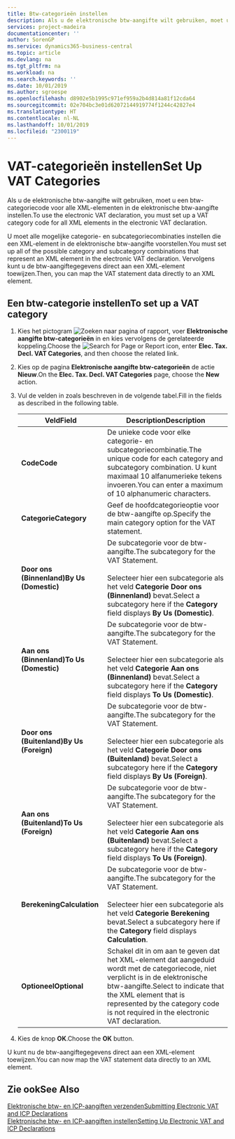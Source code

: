 ```yaml
---
title: Btw-categorieën instellen
description: Als u de elektronische btw-aangifte wilt gebruiken, moet u een btw-categoriecode voor alle XML-elementen in de elektronische btw-aangifte instellen.
services: project-madeira
documentationcenter: ''
author: SorenGP
ms.service: dynamics365-business-central
ms.topic: article
ms.devlang: na
ms.tgt_pltfrm: na
ms.workload: na
ms.search.keywords: ''
ms.date: 10/01/2019
ms.author: sgroespe
ms.openlocfilehash: d8902e5b1995c971ef959a2b4d814a81f12cda64
ms.sourcegitcommit: 02e704bc3e01d62072144919774f1244c42827e4
ms.translationtype: HT
ms.contentlocale: nl-NL
ms.lasthandoff: 10/01/2019
ms.locfileid: "2300119"
---
```

# <a name="set-up-vat-categories"></a><span data-ttu-id="fc27c-103">VAT-categorieën instellen</span><span class="sxs-lookup"><span data-stu-id="fc27c-103">Set Up VAT Categories</span></span>
<span data-ttu-id="fc27c-104">Als u de elektronische btw-aangifte wilt gebruiken, moet u een btw-categoriecode voor alle XML-elementen in de elektronische btw-aangifte instellen.</span><span class="sxs-lookup"><span data-stu-id="fc27c-104">To use the electronic VAT declaration, you must set up a VAT category code for all XML elements in the electronic VAT declaration.</span></span>  

<span data-ttu-id="fc27c-105">U moet alle mogelijke categorie- en subcategoriecombinaties instellen die een XML-element in de elektronische btw-aangifte voorstellen.</span><span class="sxs-lookup"><span data-stu-id="fc27c-105">You must set up all of the possible category and subcategory combinations that represent an XML element in the electronic VAT declaration.</span></span> <span data-ttu-id="fc27c-106">Vervolgens kunt u de btw-aangiftegegevens direct aan een XML-element toewijzen.</span><span class="sxs-lookup"><span data-stu-id="fc27c-106">Then, you can map the VAT statement data directly to an XML element.</span></span>  

## <a name="to-set-up-a-vat-category"></a><span data-ttu-id="fc27c-107">Een btw-categorie instellen</span><span class="sxs-lookup"><span data-stu-id="fc27c-107">To set up a VAT category</span></span>  

1.  <span data-ttu-id="fc27c-108">Kies het pictogram ![Zoeken naar pagina of rapport](../../media/ui-search/search_small.png "pictogram Zoeken naar pagina of rapport"), voer **Elektronische aangifte btw-categorieën** in en kies vervolgens de gerelateerde koppeling.</span><span class="sxs-lookup"><span data-stu-id="fc27c-108">Choose the ![Search for Page or Report](../../media/ui-search/search_small.png "Search for Page or Report icon") icon, enter **Elec. Tax. Decl. VAT Categories**, and then choose the related link.</span></span>  
2.  <span data-ttu-id="fc27c-109">Kies op de pagina **Elektronische aangifte btw-categorieën** de actie **Nieuw**.</span><span class="sxs-lookup"><span data-stu-id="fc27c-109">On the **Elec. Tax. Decl. VAT Categories** page, choose the **New** action.</span></span>  
3.  <span data-ttu-id="fc27c-110">Vul de velden in zoals beschreven in de volgende tabel.</span><span class="sxs-lookup"><span data-stu-id="fc27c-110">Fill in the fields as described in the following table.</span></span>  

    |<span data-ttu-id="fc27c-111">Veld</span><span class="sxs-lookup"><span data-stu-id="fc27c-111">Field</span></span>|<span data-ttu-id="fc27c-112">Description</span><span class="sxs-lookup"><span data-stu-id="fc27c-112">Description</span></span>|  
    |---------------------------------|---------------------------------------|  
    |<span data-ttu-id="fc27c-113">**Code**</span><span class="sxs-lookup"><span data-stu-id="fc27c-113">**Code**</span></span>|<span data-ttu-id="fc27c-114">De unieke code voor elke categorie- en subcategoriecombinatie.</span><span class="sxs-lookup"><span data-stu-id="fc27c-114">The unique code for each category and subcategory combination.</span></span> <span data-ttu-id="fc27c-115">U kunt maximaal 10 alfanumerieke tekens invoeren.</span><span class="sxs-lookup"><span data-stu-id="fc27c-115">You can enter a maximum of 10 alphanumeric characters.</span></span>|  
    |<span data-ttu-id="fc27c-116">**Categorie**</span><span class="sxs-lookup"><span data-stu-id="fc27c-116">**Category**</span></span>|<span data-ttu-id="fc27c-117">Geef de hoofdcategorieoptie voor de btw-aangifte op.</span><span class="sxs-lookup"><span data-stu-id="fc27c-117">Specify the main category option for the VAT statement.</span></span>|  
    |<span data-ttu-id="fc27c-118">**Door ons (Binnenland)**</span><span class="sxs-lookup"><span data-stu-id="fc27c-118">**By Us (Domestic)**</span></span>|<span data-ttu-id="fc27c-119">De subcategorie voor de btw-aangifte.</span><span class="sxs-lookup"><span data-stu-id="fc27c-119">The subcategory for the VAT Statement.</span></span><br /><br /> <span data-ttu-id="fc27c-120">Selecteer hier een subcategorie als het veld **Categorie** **Door ons (Binnenland)** bevat.</span><span class="sxs-lookup"><span data-stu-id="fc27c-120">Select a subcategory here if the **Category** field displays **By Us (Domestic)**.</span></span>|  
    |<span data-ttu-id="fc27c-121">**Aan ons (Binnenland)**</span><span class="sxs-lookup"><span data-stu-id="fc27c-121">**To Us (Domestic)**</span></span>|<span data-ttu-id="fc27c-122">De subcategorie voor de btw-aangifte.</span><span class="sxs-lookup"><span data-stu-id="fc27c-122">The subcategory for the VAT Statement.</span></span><br /><br /> <span data-ttu-id="fc27c-123">Selecteer hier een subcategorie als het veld **Categorie** **Aan ons (Binnenland)** bevat.</span><span class="sxs-lookup"><span data-stu-id="fc27c-123">Select a subcategory here if the **Category** field displays **To Us (Domestic)**.</span></span>|  
    |<span data-ttu-id="fc27c-124">**Door ons (Buitenland)**</span><span class="sxs-lookup"><span data-stu-id="fc27c-124">**By Us (Foreign)**</span></span>|<span data-ttu-id="fc27c-125">De subcategorie voor de btw-aangifte.</span><span class="sxs-lookup"><span data-stu-id="fc27c-125">The subcategory for the VAT Statement.</span></span><br /><br /> <span data-ttu-id="fc27c-126">Selecteer hier een subcategorie als het veld **Categorie** **Door ons (Buitenland)** bevat.</span><span class="sxs-lookup"><span data-stu-id="fc27c-126">Select a subcategory here if the **Category** field displays **By Us (Foreign)**.</span></span>|  
    |<span data-ttu-id="fc27c-127">**Aan ons (Buitenland)**</span><span class="sxs-lookup"><span data-stu-id="fc27c-127">**To Us (Foreign)**</span></span>|<span data-ttu-id="fc27c-128">De subcategorie voor de btw-aangifte.</span><span class="sxs-lookup"><span data-stu-id="fc27c-128">The subcategory for the VAT Statement.</span></span><br /><br /> <span data-ttu-id="fc27c-129">Selecteer hier een subcategorie als het veld **Categorie** **Aan ons (Buitenland)** bevat.</span><span class="sxs-lookup"><span data-stu-id="fc27c-129">Select a subcategory here if the **Category** field displays **To Us (Foreign)**.</span></span>|  
    |<span data-ttu-id="fc27c-130">**Berekening**</span><span class="sxs-lookup"><span data-stu-id="fc27c-130">**Calculation**</span></span>|<span data-ttu-id="fc27c-131">De subcategorie voor de btw-aangifte.</span><span class="sxs-lookup"><span data-stu-id="fc27c-131">The subcategory for the VAT Statement.</span></span><br /><br /> <span data-ttu-id="fc27c-132">Selecteer hier een subcategorie als het veld **Categorie** **Berekening** bevat.</span><span class="sxs-lookup"><span data-stu-id="fc27c-132">Select a subcategory here if the **Category** field displays **Calculation**.</span></span>|  
    |<span data-ttu-id="fc27c-133">**Optioneel**</span><span class="sxs-lookup"><span data-stu-id="fc27c-133">**Optional**</span></span>|<span data-ttu-id="fc27c-134">Schakel dit in om aan te geven dat het XML-element dat aangeduid wordt met de categoriecode, niet verplicht is in de elektronische btw-aangifte.</span><span class="sxs-lookup"><span data-stu-id="fc27c-134">Select to indicate that the XML element that is represented by the category code is not required in the electronic VAT declaration.</span></span>|  

4.  <span data-ttu-id="fc27c-135">Kies de knop **OK**.</span><span class="sxs-lookup"><span data-stu-id="fc27c-135">Choose the **OK** button.</span></span>  

<span data-ttu-id="fc27c-136">U kunt nu de btw-aangiftegegevens direct aan een XML-element toewijzen.</span><span class="sxs-lookup"><span data-stu-id="fc27c-136">You can now map the VAT statement data directly to an XML element.</span></span>  

## <a name="see-also"></a><span data-ttu-id="fc27c-137">Zie ook</span><span class="sxs-lookup"><span data-stu-id="fc27c-137">See Also</span></span>  
 [<span data-ttu-id="fc27c-138">Elektronische btw- en ICP-aangiften verzenden</span><span class="sxs-lookup"><span data-stu-id="fc27c-138">Submitting Electronic VAT and ICP Declarations</span></span>](electronic-vat-and-icp-declarations.md)  
 [<span data-ttu-id="fc27c-139">Elektronische btw- en ICP-aangiften instellen</span><span class="sxs-lookup"><span data-stu-id="fc27c-139">Setting Up Electronic VAT and ICP Declarations</span></span>](how-to-set-up-electronic-vat-and-icp-declarations.md)
